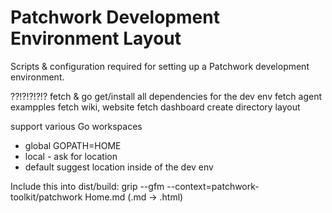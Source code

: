 Patchwork Development Environment Layout
===========

Scripts &amp; configuration required for setting up a Patchwork development environment.



??!?!?!?!?
fetch & go get/install all dependencies for the dev env
fetch agent exampples
fetch wiki, website
fetch dashboard
create directory layout

support various Go workspaces
- global GOPATH=HOME
- local - ask for location
- default suggest location inside of the dev env

Include this into dist/build:
grip --gfm --context=patchwork-toolkit/patchwork Home.md (.md -> .html)